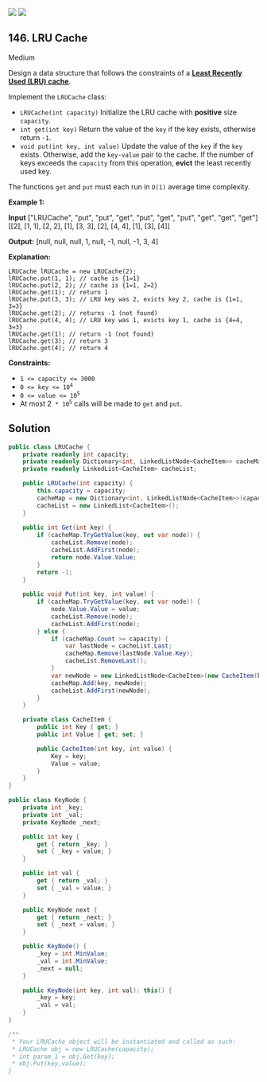 [![](https://img.shields.io/github/stars/LeetCode-Top-Interview-150/LeetCode-Top-Interview-150?label=Stars&style=flat-square)](https://github.com/LeetCode-Top-Interview-150/LeetCode-Top-Interview-150)
[![](https://img.shields.io/github/forks/LeetCode-Top-Interview-150/LeetCode-Top-Interview-150?label=Fork%20me%20on%20GitHub%20&style=flat-square)](https://github.com/LeetCode-Top-Interview-150/LeetCode-Top-Interview-150/fork)

## 146\. LRU Cache

Medium

Design a data structure that follows the constraints of a **[Least Recently Used (LRU) cache](https://en.wikipedia.org/wiki/Cache_replacement_policies#LRU)**.

Implement the `LRUCache` class:

*   `LRUCache(int capacity)` Initialize the LRU cache with **positive** size `capacity`.
*   `int get(int key)` Return the value of the `key` if the key exists, otherwise return `-1`.
*   `void put(int key, int value)` Update the value of the `key` if the `key` exists. Otherwise, add the `key-value` pair to the cache. If the number of keys exceeds the `capacity` from this operation, **evict** the least recently used key.

The functions `get` and `put` must each run in `O(1)` average time complexity.

**Example 1:**

**Input** ["LRUCache", "put", "put", "get", "put", "get", "put", "get", "get", "get"] [[2], [1, 1], [2, 2], [1], [3, 3], [2], [4, 4], [1], [3], [4]]

**Output:** [null, null, null, 1, null, -1, null, -1, 3, 4]

**Explanation:**

    LRUCache lRUCache = new LRUCache(2);
    lRUCache.put(1, 1); // cache is {1=1}
    lRUCache.put(2, 2); // cache is {1=1, 2=2}
    lRUCache.get(1); // return 1
    lRUCache.put(3, 3); // LRU key was 2, evicts key 2, cache is {1=1, 3=3}
    lRUCache.get(2); // returns -1 (not found)
    lRUCache.put(4, 4); // LRU key was 1, evicts key 1, cache is {4=4, 3=3}
    lRUCache.get(1); // return -1 (not found)
    lRUCache.get(3); // return 3
    lRUCache.get(4); // return 4 

**Constraints:**

*   `1 <= capacity <= 3000`
*   <code>0 <= key <= 10<sup>4</sup></code>
*   <code>0 <= value <= 10<sup>5</sup></code>
*   At most 2<code> * 10<sup>5</sup></code> calls will be made to `get` and `put`.

## Solution

```csharp
public class LRUCache {
    private readonly int capacity;
    private readonly Dictionary<int, LinkedListNode<CacheItem>> cacheMap;
    private readonly LinkedList<CacheItem> cacheList;

    public LRUCache(int capacity) {
        this.capacity = capacity;
        cacheMap = new Dictionary<int, LinkedListNode<CacheItem>>(capacity);
        cacheList = new LinkedList<CacheItem>();
    }
    
    public int Get(int key) {
        if (cacheMap.TryGetValue(key, out var node)) {
            cacheList.Remove(node);
            cacheList.AddFirst(node);
            return node.Value.Value;
        }
        return -1;
    }
    
    public void Put(int key, int value) {
        if (cacheMap.TryGetValue(key, out var node)) {
            node.Value.Value = value;
            cacheList.Remove(node);
            cacheList.AddFirst(node);
        } else {
            if (cacheMap.Count >= capacity) {
                var lastNode = cacheList.Last;
                cacheMap.Remove(lastNode.Value.Key);
                cacheList.RemoveLast();
            }
            var newNode = new LinkedListNode<CacheItem>(new CacheItem(key, value));
            cacheMap.Add(key, newNode);
            cacheList.AddFirst(newNode);
        }
    }

    private class CacheItem {
        public int Key { get; }
        public int Value { get; set; }

        public CacheItem(int key, int value) {
            Key = key;
            Value = value;
        }
    }
}

public class KeyNode {
    private int _key;
    private int _val;
    private KeyNode _next;

    public int key { 
        get { return _key; }
        set { _key = value; } 
    }

    public int val {
        get { return _val; }
        set { _val = value; }
    }

    public KeyNode next {
        get { return _next; }
        set { _next = value; }
    }

    public KeyNode() {
        _key = int.MinValue;
        _val = int.MinValue;
        _next = null;
    }

    public KeyNode(int key, int val): this() {
        _key = key;
        _val = val;
    }
}

/**
 * Your LRUCache object will be instantiated and called as such:
 * LRUCache obj = new LRUCache(capacity);
 * int param_1 = obj.Get(key);
 * obj.Put(key,value);
}
```